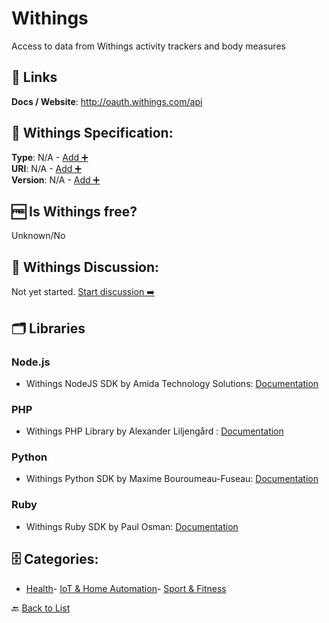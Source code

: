 # Withings

Access to data from Withings activity trackers and body measures

##  🔗 Links
**Docs / Website**: http://oauth.withings.com/api

## 🧬 Withings Specification:
**Type**: N/A - [Add ➕](https://github.com/apis-list/apis-list/edit/main/apis/withings/withings.yaml)  
**URI**: N/A - [Add ➕](https://github.com/apis-list/apis-list/edit/main/apis/withings/withings.yaml)  
**Version**: N/A - [Add ➕](https://github.com/apis-list/apis-list/edit/main/apis/withings/withings.yaml)

## 🆓 Is Withings free?
 Unknown/No 

## 💬 Withings Discussion:
Not yet started. [Start discussion ➡️](https://github.com/apis-list/apis-list/discussions/new)

## 🗂️ Libraries
### Node.js
- Withings NodeJS SDK by Amida Technology Solutions: [Documentation](https://github.com/amida-tech/withings-lib)
### PHP
-  Withings PHP Library by Alexander Liljengård : [Documentation](https://github.com/Zn4rK/php-withings)
### Python
- Withings Python SDK by Maxime Bouroumeau-Fuseau: [Documentation](https://github.com/maximebf/python-withings)
### Ruby
- Withings Ruby SDK by Paul Osman: [Documentation](https://github.com/paulosman/withings-sdk)


## 🗄️ Categories:
- [Health](https://github.com/apis-list/apis-list#health-)- [IoT & Home Automation](https://github.com/apis-list/apis-list#iot--home-automation-)- [Sport & Fitness](https://github.com/apis-list/apis-list#sport--fitness-)

🔙  [Back to List](https://github.com/apis-list/apis-list)
